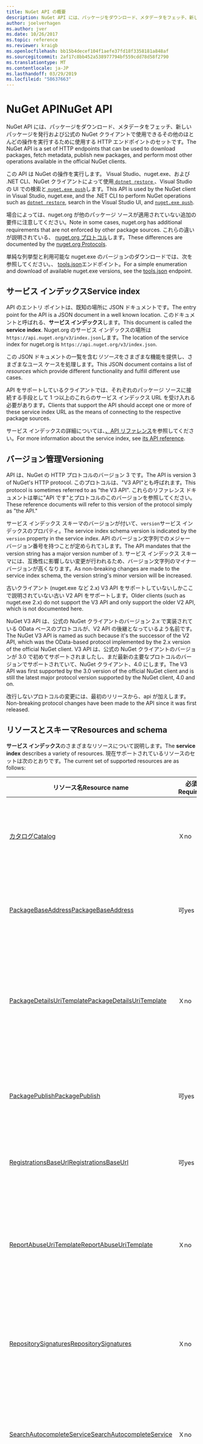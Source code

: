 ```yaml
---
title: NuGet API の概要
description: NuGet API には、パッケージをダウンロード、メタデータをフェッチ、新しいパッケージなどの発行に使用できる HTTP エンドポイントのセットです。
author: joelverhagen
ms.author: jver
ms.date: 10/26/2017
ms.topic: reference
ms.reviewer: kraigb
ms.openlocfilehash: bb15b4decef104f1aefe37fd18f3358181a848af
ms.sourcegitcommit: 2af17c8bb452a538977794bf559cdd78d58f2790
ms.translationtype: MT
ms.contentlocale: ja-JP
ms.lasthandoff: 03/29/2019
ms.locfileid: "58637663"
---
```

# <a name="nuget-api"></a><span data-ttu-id="37f9f-103">NuGet API</span><span class="sxs-lookup"><span data-stu-id="37f9f-103">NuGet API</span></span>

<span data-ttu-id="37f9f-104">NuGet API には、パッケージをダウンロード、メタデータをフェッチ、新しいパッケージを発行および公式の NuGet クライアントで使用できるその他のほとんどの操作を実行するために使用する HTTP エンドポイントのセットです。</span><span class="sxs-lookup"><span data-stu-id="37f9f-104">The NuGet API is a set of HTTP endpoints that can be used to download packages, fetch metadata, publish new packages, and perform most other operations available in the official NuGet clients.</span></span>

<span data-ttu-id="37f9f-105">この API は NuGet の操作を実行します。 Visual Studio、nuget.exe、および .NET CLI、NuGet クライアントによって使用[ `dotnet restore` ](/dotnet/core/tools/dotnet-restore?tabs=netcore2x)、Visual Studio の UI での検索と[ `nuget.exe push`](../tools/cli-ref-push.md)します。</span><span class="sxs-lookup"><span data-stu-id="37f9f-105">This API is used by the NuGet client in Visual Studio, nuget.exe, and the .NET CLI to perform NuGet operations such as [`dotnet restore`](/dotnet/core/tools/dotnet-restore?tabs=netcore2x), search in the Visual Studio UI, and [`nuget.exe push`](../tools/cli-ref-push.md).</span></span>

<span data-ttu-id="37f9f-106">場合によっては、nuget.org が他のパッケージ ソースが適用されていない追加の要件に注意してください。</span><span class="sxs-lookup"><span data-stu-id="37f9f-106">Note in some cases, nuget.org has additional requirements that are not enforced by other package sources.</span></span> <span data-ttu-id="37f9f-107">これらの違いが説明されている、 [nuget.org プロトコル](nuget-protocols.md)します。</span><span class="sxs-lookup"><span data-stu-id="37f9f-107">These differences are documented by the [nuget.org Protocols](nuget-protocols.md).</span></span>

<span data-ttu-id="37f9f-108">単純な列挙型と利用可能な nuget.exe のバージョンのダウンロードでは、次を参照してください。、 [tools.json](tools-json.md)エンドポイント。</span><span class="sxs-lookup"><span data-stu-id="37f9f-108">For a simple enumeration and download of available nuget.exe versions, see the [tools.json](tools-json.md) endpoint.</span></span>

## <a name="service-index"></a><span data-ttu-id="37f9f-109">サービス インデックス</span><span class="sxs-lookup"><span data-stu-id="37f9f-109">Service index</span></span>

<span data-ttu-id="37f9f-110">API のエントリ ポイントは、既知の場所に JSON ドキュメントです。</span><span class="sxs-lookup"><span data-stu-id="37f9f-110">The entry point for the API is a JSON document in a well known location.</span></span> <span data-ttu-id="37f9f-111">このドキュメントと呼ばれる、**サービス インデックス**します。</span><span class="sxs-lookup"><span data-stu-id="37f9f-111">This document is called the **service index**.</span></span> <span data-ttu-id="37f9f-112">Nuget.org のサービス インデックスの場所は`https://api.nuget.org/v3/index.json`します。</span><span class="sxs-lookup"><span data-stu-id="37f9f-112">The location of the service index for nuget.org is `https://api.nuget.org/v3/index.json`.</span></span>

<span data-ttu-id="37f9f-113">この JSON ドキュメントの一覧を含む*リソース*をさまざまな機能を提供し、さまざまなユース ケースを処理します。</span><span class="sxs-lookup"><span data-stu-id="37f9f-113">This JSON document contains a list of *resources* which provide different functionality and fulfill different use cases.</span></span>

<span data-ttu-id="37f9f-114">API をサポートしているクライアントでは、それぞれのパッケージ ソースに接続する手段として 1 つ以上のこれらのサービス インデックス URL を受け入れる必要があります。</span><span class="sxs-lookup"><span data-stu-id="37f9f-114">Clients that support the API should accept one or more of these service index URL as the means of connecting to the respective package sources.</span></span>

<span data-ttu-id="37f9f-115">サービス インデックスの詳細については、[、API リファレンス](service-index.md)を参照してください。</span><span class="sxs-lookup"><span data-stu-id="37f9f-115">For more information about the service index, see [its API reference](service-index.md).</span></span>

## <a name="versioning"></a><span data-ttu-id="37f9f-116">バージョン管理</span><span class="sxs-lookup"><span data-stu-id="37f9f-116">Versioning</span></span>

<span data-ttu-id="37f9f-117">API は、NuGet の HTTP プロトコルのバージョン 3 です。</span><span class="sxs-lookup"><span data-stu-id="37f9f-117">The API is version 3 of NuGet's HTTP protocol.</span></span> <span data-ttu-id="37f9f-118">このプロトコルは、"V3 API"とも呼ばれます。</span><span class="sxs-lookup"><span data-stu-id="37f9f-118">This protocol is sometimes referred to as "the V3 API".</span></span> <span data-ttu-id="37f9f-119">これらのリファレンス ドキュメントは単に"API です"とプロトコルのこのバージョンを参照してください。</span><span class="sxs-lookup"><span data-stu-id="37f9f-119">These reference documents will refer to this version of the protocol simply as "the API."</span></span>

<span data-ttu-id="37f9f-120">サービス インデックス スキーマのバージョンが付いて、`version`サービス インデックスのプロパティ。</span><span class="sxs-lookup"><span data-stu-id="37f9f-120">The service index schema version is indicated by the `version` property in the service index.</span></span> <span data-ttu-id="37f9f-121">API のバージョン文字列でのメジャー バージョン番号を持つことが定められて`3`します。</span><span class="sxs-lookup"><span data-stu-id="37f9f-121">The API mandates that the version string has a major version number of `3`.</span></span> <span data-ttu-id="37f9f-122">サービス インデックス スキーマには、互換性に影響しない変更が行われるため、バージョン文字列のマイナー バージョンが高くなります。</span><span class="sxs-lookup"><span data-stu-id="37f9f-122">As non-breaking changes are made to the service index schema, the version string's minor version will be increased.</span></span>

<span data-ttu-id="37f9f-123">古いクライアント (nuget.exe など 2.x) V3 API をサポートしていないしかここで説明されていない古い V2 API をサポートします。</span><span class="sxs-lookup"><span data-stu-id="37f9f-123">Older clients (such as nuget.exe 2.x) do not support the V3 API and only support the older V2 API, which is not documented here.</span></span>

<span data-ttu-id="37f9f-124">NuGet V3 API は、公式の NuGet クライアントのバージョン 2.x で実装されている OData ベースのプロトコルが、V2 API の後継となっているよう名前です。</span><span class="sxs-lookup"><span data-stu-id="37f9f-124">The NuGet V3 API is named as such because it's the successor of the V2 API, which was the OData-based protocol implemented by the 2.x version of the official NuGet client.</span></span> <span data-ttu-id="37f9f-125">V3 API は、公式の NuGet クライアントのバージョンが 3.0 で初めてサポートされましたし、まだ最新の主要なプロトコルのバージョンでサポートされていて、NuGet クライアント、4.0 にします。</span><span class="sxs-lookup"><span data-stu-id="37f9f-125">The V3 API was first supported by the 3.0 version of the official NuGet client and is still the latest major protocol version supported by the NuGet client, 4.0 and on.</span></span> 

<span data-ttu-id="37f9f-126">改行しないプロトコルの変更には、最初のリリースから、api が加えします。</span><span class="sxs-lookup"><span data-stu-id="37f9f-126">Non-breaking protocol changes have been made to the API since it was first released.</span></span>

## <a name="resources-and-schema"></a><span data-ttu-id="37f9f-127">リソースとスキーマ</span><span class="sxs-lookup"><span data-stu-id="37f9f-127">Resources and schema</span></span>

<span data-ttu-id="37f9f-128">**サービス インデックス**のさまざまなリソースについて説明します。</span><span class="sxs-lookup"><span data-stu-id="37f9f-128">The **service index** describes a variety of resources.</span></span> <span data-ttu-id="37f9f-129">現在サポートされているリソースのセットは次のとおりです。</span><span class="sxs-lookup"><span data-stu-id="37f9f-129">The current set of supported resources are as follows:</span></span>

<span data-ttu-id="37f9f-130">リソース名</span><span class="sxs-lookup"><span data-stu-id="37f9f-130">Resource name</span></span>                                                        | <span data-ttu-id="37f9f-131">必須</span><span class="sxs-lookup"><span data-stu-id="37f9f-131">Required</span></span> | <span data-ttu-id="37f9f-132">説明</span><span class="sxs-lookup"><span data-stu-id="37f9f-132">Description</span></span>
-------------------------------------------------------------------- | -------- | -----------
[<span data-ttu-id="37f9f-133">カタログ</span><span class="sxs-lookup"><span data-stu-id="37f9f-133">Catalog</span></span>](catalog-resource.md)                                       | <span data-ttu-id="37f9f-134">Ｘ</span><span class="sxs-lookup"><span data-stu-id="37f9f-134">no</span></span>       | <span data-ttu-id="37f9f-135">パッケージのすべてのイベントの完全なレコードです。</span><span class="sxs-lookup"><span data-stu-id="37f9f-135">Full record of all package events.</span></span>
[<span data-ttu-id="37f9f-136">PackageBaseAddress</span><span class="sxs-lookup"><span data-stu-id="37f9f-136">PackageBaseAddress</span></span>](package-base-address-resource.md)               | <span data-ttu-id="37f9f-137">可</span><span class="sxs-lookup"><span data-stu-id="37f9f-137">yes</span></span>      | <span data-ttu-id="37f9f-138">パッケージ (.nupkg) のコンテンツを取得します。</span><span class="sxs-lookup"><span data-stu-id="37f9f-138">Get package content (.nupkg).</span></span>
[<span data-ttu-id="37f9f-139">PackageDetailsUriTemplate</span><span class="sxs-lookup"><span data-stu-id="37f9f-139">PackageDetailsUriTemplate</span></span>](package-details-template-resource.md)    | <span data-ttu-id="37f9f-140">Ｘ</span><span class="sxs-lookup"><span data-stu-id="37f9f-140">no</span></span>       | <span data-ttu-id="37f9f-141">パッケージの詳細の web ページにアクセスする URL を作成します。</span><span class="sxs-lookup"><span data-stu-id="37f9f-141">Construct a URL to access a package details web page.</span></span>
[<span data-ttu-id="37f9f-142">PackagePublish</span><span class="sxs-lookup"><span data-stu-id="37f9f-142">PackagePublish</span></span>](package-publish-resource.md)                        | <span data-ttu-id="37f9f-143">可</span><span class="sxs-lookup"><span data-stu-id="37f9f-143">yes</span></span>      | <span data-ttu-id="37f9f-144">プッシュし削除 (または一覧から削除する) パッケージ。</span><span class="sxs-lookup"><span data-stu-id="37f9f-144">Push and delete (or unlist) packages.</span></span>
[<span data-ttu-id="37f9f-145">RegistrationsBaseUrl</span><span class="sxs-lookup"><span data-stu-id="37f9f-145">RegistrationsBaseUrl</span></span>](registration-base-url-resource.md)            | <span data-ttu-id="37f9f-146">可</span><span class="sxs-lookup"><span data-stu-id="37f9f-146">yes</span></span>      | <span data-ttu-id="37f9f-147">パッケージのメタデータを取得します。</span><span class="sxs-lookup"><span data-stu-id="37f9f-147">Get package metadata.</span></span>
[<span data-ttu-id="37f9f-148">ReportAbuseUriTemplate</span><span class="sxs-lookup"><span data-stu-id="37f9f-148">ReportAbuseUriTemplate</span></span>](report-abuse-resource.md)                   | <span data-ttu-id="37f9f-149">Ｘ</span><span class="sxs-lookup"><span data-stu-id="37f9f-149">no</span></span>       | <span data-ttu-id="37f9f-150">レポートの不正使用の web ページにアクセスする URL を作成します。</span><span class="sxs-lookup"><span data-stu-id="37f9f-150">Construct a URL to access a report abuse web page.</span></span>
[<span data-ttu-id="37f9f-151">RepositorySignatures</span><span class="sxs-lookup"><span data-stu-id="37f9f-151">RepositorySignatures</span></span>](repository-signatures-resource.md)            | <span data-ttu-id="37f9f-152">Ｘ</span><span class="sxs-lookup"><span data-stu-id="37f9f-152">no</span></span>       | <span data-ttu-id="37f9f-153">リポジトリに署名するために使用される証明書を取得します。</span><span class="sxs-lookup"><span data-stu-id="37f9f-153">Get certificates used for repository signing.</span></span>
[<span data-ttu-id="37f9f-154">SearchAutocompleteService</span><span class="sxs-lookup"><span data-stu-id="37f9f-154">SearchAutocompleteService</span></span>](search-autocomplete-service-resource.md) | <span data-ttu-id="37f9f-155">Ｘ</span><span class="sxs-lookup"><span data-stu-id="37f9f-155">no</span></span>       | <span data-ttu-id="37f9f-156">部分文字列では、パッケージ Id とバージョンを検出します。</span><span class="sxs-lookup"><span data-stu-id="37f9f-156">Discover package IDs and versions by substring.</span></span>
[<span data-ttu-id="37f9f-157">SearchQueryService</span><span class="sxs-lookup"><span data-stu-id="37f9f-157">SearchQueryService</span></span>](search-query-service-resource.md)               | <span data-ttu-id="37f9f-158">可</span><span class="sxs-lookup"><span data-stu-id="37f9f-158">yes</span></span>      | <span data-ttu-id="37f9f-159">フィルター処理し、キーワードでパッケージを検索します。</span><span class="sxs-lookup"><span data-stu-id="37f9f-159">Filter and search for packages by keyword.</span></span>
[<span data-ttu-id="37f9f-160">SymbolPackagePublish</span><span class="sxs-lookup"><span data-stu-id="37f9f-160">SymbolPackagePublish</span></span>](symbol-package-publish-resource.md)           | <span data-ttu-id="37f9f-161">Ｘ</span><span class="sxs-lookup"><span data-stu-id="37f9f-161">no</span></span>       | <span data-ttu-id="37f9f-162">シンボル パッケージをプッシュします。</span><span class="sxs-lookup"><span data-stu-id="37f9f-162">Push symbol packages.</span></span>

<span data-ttu-id="37f9f-163">一般に、API リソースによって返されるすべての非バイナリ データは、JSON を使用してシリアル化されます。</span><span class="sxs-lookup"><span data-stu-id="37f9f-163">In general, all non-binary data returned by a API resource are serialized using JSON.</span></span> <span data-ttu-id="37f9f-164">サービス インデックス内の各リソースによって返される応答のスキーマは、そのリソースを個別に定義されます。</span><span class="sxs-lookup"><span data-stu-id="37f9f-164">The response schema returned by each resource in the service index is defined individually for that resource.</span></span> <span data-ttu-id="37f9f-165">各リソースの詳細については、上記のトピックを参照してください。</span><span class="sxs-lookup"><span data-stu-id="37f9f-165">For more information about each resource, see the topics listed above.</span></span>

<span data-ttu-id="37f9f-166">今後、プロトコルの進化に伴って、新しいプロパティは、JSON の応答に追加可能性があります。</span><span class="sxs-lookup"><span data-stu-id="37f9f-166">In the future, as the protocol evolves, new properties may be added to JSON responses.</span></span> <span data-ttu-id="37f9f-167">将来のあるクライアントは、実装を想定しないでください、応答スキーマは最終的であり、余分なデータを含めることはできません。</span><span class="sxs-lookup"><span data-stu-id="37f9f-167">For the client to be future-proof, the implementation should not assume that the response schema is final and cannot include extra data.</span></span> <span data-ttu-id="37f9f-168">実装に対応していないすべてのプロパティを無視する必要があります。</span><span class="sxs-lookup"><span data-stu-id="37f9f-168">All properties that the implementation does not understand should be ignored.</span></span>

> [!Note]
> <span data-ttu-id="37f9f-169">ときに、ソースを実装しません`SearchAutocompleteService`オートコンプリートの動作が正常に無効にする必要があります。</span><span class="sxs-lookup"><span data-stu-id="37f9f-169">When a source does not implement `SearchAutocompleteService` any autocomplete behavior should be disabled gracefully.</span></span> <span data-ttu-id="37f9f-170">ときに`ReportAbuseUriTemplate`は実装されていません、nuget.org には、公式の NuGet クライアント フォールバック URL の不正使用を報告する (によって追跡される[NuGet ホーム/#4924](https://github.com/NuGet/Home/issues/4924))。</span><span class="sxs-lookup"><span data-stu-id="37f9f-170">When `ReportAbuseUriTemplate` is not implemented, the official NuGet client falls back to nuget.org's report abuse URL (tracked by [NuGet/Home#4924](https://github.com/NuGet/Home/issues/4924)).</span></span> <span data-ttu-id="37f9f-171">その他のクライアントは、単にユーザーにレポートの URL の不正使用を表示しないように選択できます。</span><span class="sxs-lookup"><span data-stu-id="37f9f-171">Other clients may opt to simply not show a report abuse URL to the user.</span></span>

### <a name="undocumented-resources-on-nugetorg"></a><span data-ttu-id="37f9f-172">Nuget.org 上のドキュメントに未記載のリソース</span><span class="sxs-lookup"><span data-stu-id="37f9f-172">Undocumented resources on nuget.org</span></span>

<span data-ttu-id="37f9f-173">Nuget.org V3 サービス インデックスでは、上記に記載されていない一部のリソースを持っています。</span><span class="sxs-lookup"><span data-stu-id="37f9f-173">The V3 service index on nuget.org has some resources that are not documented above.</span></span> <span data-ttu-id="37f9f-174">いないリソースを文書化するためのいくつかの理由があります。</span><span class="sxs-lookup"><span data-stu-id="37f9f-174">There are a few reasons for not documenting a resource.</span></span>

<span data-ttu-id="37f9f-175">最初に、nuget.org の実装の詳細として使用されるリソースについて記載はありません。`SearchGalleryQueryService`はこのカテゴリに分類されます。</span><span class="sxs-lookup"><span data-stu-id="37f9f-175">First, we don't document resources used as an implementation detail of nuget.org. The `SearchGalleryQueryService` falls into this category.</span></span> <span data-ttu-id="37f9f-176">[NuGetGallery](https://github.com/NuGet/NuGetGallery)一部 V2 を委任するこのリソースを使用して、データベースを使用する代わりに検索のインデックスにクエリを (OData)。</span><span class="sxs-lookup"><span data-stu-id="37f9f-176">[NuGetGallery](https://github.com/NuGet/NuGetGallery) uses this resource to delegate some V2 (OData) queries to our search index instead of using the database.</span></span> <span data-ttu-id="37f9f-177">このリソースは、スケーラビリティ上の理由から導入され、外部使用のためのものではありません。</span><span class="sxs-lookup"><span data-stu-id="37f9f-177">This resource was introduced for scalability reasons and is not intended for external use.</span></span>

<span data-ttu-id="37f9f-178">次に、公式のクライアントの RTM バージョンで出荷されていないリソースについて記載はありません。</span><span class="sxs-lookup"><span data-stu-id="37f9f-178">Second, we don't document resources that never shipped in an RTM version of the official client.</span></span>
<span data-ttu-id="37f9f-179">`PackageDisplayMetadataUriTemplate` `PackageVersionDisplayMetadataUriTemplate`このカテゴリに分類されます。</span><span class="sxs-lookup"><span data-stu-id="37f9f-179">`PackageDisplayMetadataUriTemplate` and `PackageVersionDisplayMetadataUriTemplate` fall into this category.</span></span>

<span data-ttu-id="37f9f-180">第 3 に、緊密にあるリソースを文書化していない V2 プロトコルを組み合わせて自体は意図的に文書化します。</span><span class="sxs-lookup"><span data-stu-id="37f9f-180">Thirdly, we don't document resources that are tightly coupled with the V2 protocol, which itself is intentionally undocumented.</span></span> <span data-ttu-id="37f9f-181">`LegacyGallery`リソースは、このカテゴリに分類されます。</span><span class="sxs-lookup"><span data-stu-id="37f9f-181">The `LegacyGallery` resource falls into this category.</span></span> <span data-ttu-id="37f9f-182">このリソースは、対応する V2 ソース URL を指す V3 サービス インデックスを使用します。</span><span class="sxs-lookup"><span data-stu-id="37f9f-182">This resource allows a V3 service index to point to a corresponding V2 source URL.</span></span> <span data-ttu-id="37f9f-183">このリソースのサポート、`nuget.exe list`します。</span><span class="sxs-lookup"><span data-stu-id="37f9f-183">This resource supports the `nuget.exe list`.</span></span>

<span data-ttu-id="37f9f-184">リソースがここでは、説明されていない場合*強く*に依存関係を実行しないことをお勧めします。</span><span class="sxs-lookup"><span data-stu-id="37f9f-184">If a resource is not documented here, we *strongly* recommend that you do not take a dependency on them.</span></span> <span data-ttu-id="37f9f-185">削除するか、予期しない方法で実装を中断することがこれらの文書化されていないリソースの動作を変更しました可能性があります。</span><span class="sxs-lookup"><span data-stu-id="37f9f-185">We may remove or change the behavior of these undocumented resources which could break your implementation in unexpected ways.</span></span>

## <a name="timestamps"></a><span data-ttu-id="37f9f-186">タイムスタンプ</span><span class="sxs-lookup"><span data-stu-id="37f9f-186">Timestamps</span></span>

<span data-ttu-id="37f9f-187">API によって返されるすべてのタイムスタンプは UTC またはを使用して指定されて[ISO 8601](https://www.iso.org/iso-8601-date-and-time-format.html)表現。</span><span class="sxs-lookup"><span data-stu-id="37f9f-187">All timestamps returned by the API are UTC or are otherwise specified using [ISO 8601](https://www.iso.org/iso-8601-date-and-time-format.html) representation.</span></span> 

## <a name="http-methods"></a><span data-ttu-id="37f9f-188">HTTP メソッド</span><span class="sxs-lookup"><span data-stu-id="37f9f-188">HTTP methods</span></span>

<span data-ttu-id="37f9f-189">動詞</span><span class="sxs-lookup"><span data-stu-id="37f9f-189">Verb</span></span>   | <span data-ttu-id="37f9f-190">使用</span><span class="sxs-lookup"><span data-stu-id="37f9f-190">Use</span></span>
------ | -----------
<span data-ttu-id="37f9f-191">GET</span><span class="sxs-lookup"><span data-stu-id="37f9f-191">GET</span></span>    | <span data-ttu-id="37f9f-192">通常のデータの取得、読み取り専用操作を実行します。</span><span class="sxs-lookup"><span data-stu-id="37f9f-192">Performs a read-only operation, typically retrieving data.</span></span>
<span data-ttu-id="37f9f-193">HEAD、</span><span class="sxs-lookup"><span data-stu-id="37f9f-193">HEAD</span></span>   | <span data-ttu-id="37f9f-194">対応する応答ヘッダーをフェッチ`GET`要求。</span><span class="sxs-lookup"><span data-stu-id="37f9f-194">Fetches the response headers for the corresponding `GET` request.</span></span>
<span data-ttu-id="37f9f-195">PUT</span><span class="sxs-lookup"><span data-stu-id="37f9f-195">PUT</span></span>    | <span data-ttu-id="37f9f-196">リソースが存在しないか、存在する場合は更新を作成します。</span><span class="sxs-lookup"><span data-stu-id="37f9f-196">Creates a resource that doesn't exist or, if it does exist, updates it.</span></span> <span data-ttu-id="37f9f-197">一部のリソースは更新をサポートしていません。</span><span class="sxs-lookup"><span data-stu-id="37f9f-197">Some resources may not support update.</span></span>
<span data-ttu-id="37f9f-198">Del</span><span class="sxs-lookup"><span data-stu-id="37f9f-198">DELETE</span></span> | <span data-ttu-id="37f9f-199">リソースを一覧から、または削除します。</span><span class="sxs-lookup"><span data-stu-id="37f9f-199">Deletes or unlists a resource.</span></span>

## <a name="http-status-codes"></a><span data-ttu-id="37f9f-200">HTTP 状態コード</span><span class="sxs-lookup"><span data-stu-id="37f9f-200">HTTP status codes</span></span>

<span data-ttu-id="37f9f-201">コード</span><span class="sxs-lookup"><span data-stu-id="37f9f-201">Code</span></span> | <span data-ttu-id="37f9f-202">説明</span><span class="sxs-lookup"><span data-stu-id="37f9f-202">Description</span></span>
---- | -----
<span data-ttu-id="37f9f-203">200</span><span class="sxs-lookup"><span data-stu-id="37f9f-203">200</span></span>  | <span data-ttu-id="37f9f-204">成功した場合、応答本文があるとします。</span><span class="sxs-lookup"><span data-stu-id="37f9f-204">Success, and there is a response body.</span></span>
<span data-ttu-id="37f9f-205">201</span><span class="sxs-lookup"><span data-stu-id="37f9f-205">201</span></span>  | <span data-ttu-id="37f9f-206">成功して、リソースが作成されました。</span><span class="sxs-lookup"><span data-stu-id="37f9f-206">Success, and the resource was created.</span></span>
<span data-ttu-id="37f9f-207">202</span><span class="sxs-lookup"><span data-stu-id="37f9f-207">202</span></span>  | <span data-ttu-id="37f9f-208">成功すると、要求が受け入れられたがいくつかの作業可能性がありますが不完全で完了して非同期的にできます。</span><span class="sxs-lookup"><span data-stu-id="37f9f-208">Success, the request has been accepted but some work may still be incomplete and completed asynchronously.</span></span>
<span data-ttu-id="37f9f-209">204</span><span class="sxs-lookup"><span data-stu-id="37f9f-209">204</span></span>  | <span data-ttu-id="37f9f-210">成功した場合、応答本文はありません。</span><span class="sxs-lookup"><span data-stu-id="37f9f-210">Success, but there is no response body.</span></span>
<span data-ttu-id="37f9f-211">301</span><span class="sxs-lookup"><span data-stu-id="37f9f-211">301</span></span>  | <span data-ttu-id="37f9f-212">永続的にリダイレクトします。</span><span class="sxs-lookup"><span data-stu-id="37f9f-212">A permanent redirect.</span></span>
<span data-ttu-id="37f9f-213">302</span><span class="sxs-lookup"><span data-stu-id="37f9f-213">302</span></span>  | <span data-ttu-id="37f9f-214">一時的なリダイレクト。</span><span class="sxs-lookup"><span data-stu-id="37f9f-214">A temporary redirect.</span></span>
<span data-ttu-id="37f9f-215">400</span><span class="sxs-lookup"><span data-stu-id="37f9f-215">400</span></span>  | <span data-ttu-id="37f9f-216">URL または要求本文にパラメーターが無効です。</span><span class="sxs-lookup"><span data-stu-id="37f9f-216">The parameters in the URL or in the request body aren't valid.</span></span>
<span data-ttu-id="37f9f-217">401</span><span class="sxs-lookup"><span data-stu-id="37f9f-217">401</span></span>  | <span data-ttu-id="37f9f-218">指定された資格情報を使用することはできません。</span><span class="sxs-lookup"><span data-stu-id="37f9f-218">The provided credentials are invalid.</span></span>
<span data-ttu-id="37f9f-219">403</span><span class="sxs-lookup"><span data-stu-id="37f9f-219">403</span></span>  | <span data-ttu-id="37f9f-220">アクションでは、指定された資格情報を指定することはできません。</span><span class="sxs-lookup"><span data-stu-id="37f9f-220">The action is not allowed given the provided credentials.</span></span>
<span data-ttu-id="37f9f-221">404</span><span class="sxs-lookup"><span data-stu-id="37f9f-221">404</span></span>  | <span data-ttu-id="37f9f-222">要求されたリソースが存在しません。</span><span class="sxs-lookup"><span data-stu-id="37f9f-222">The requested resource doesn't exist.</span></span>
<span data-ttu-id="37f9f-223">409</span><span class="sxs-lookup"><span data-stu-id="37f9f-223">409</span></span>  | <span data-ttu-id="37f9f-224">要求が既存のリソースと競合します。</span><span class="sxs-lookup"><span data-stu-id="37f9f-224">The request conflicts with an existing resource.</span></span>
<span data-ttu-id="37f9f-225">500</span><span class="sxs-lookup"><span data-stu-id="37f9f-225">500</span></span>  | <span data-ttu-id="37f9f-226">サービスには、予期しないエラーが発生します。</span><span class="sxs-lookup"><span data-stu-id="37f9f-226">The service has encountered an unexpected error.</span></span>
<span data-ttu-id="37f9f-227">503</span><span class="sxs-lookup"><span data-stu-id="37f9f-227">503</span></span>  | <span data-ttu-id="37f9f-228">サービスは一時的にご利用いただけません。</span><span class="sxs-lookup"><span data-stu-id="37f9f-228">The service is temporarily unavailable.</span></span>

<span data-ttu-id="37f9f-229">すべて`GET`API エンドポイントに対して行われた要求は、HTTP リダイレクト (301 または 302) を返す可能性があります。</span><span class="sxs-lookup"><span data-stu-id="37f9f-229">Any `GET` request made to a API endpoint may return an HTTP redirect (301 or 302).</span></span> <span data-ttu-id="37f9f-230">クライアントが監視することでこのようなリダイレクトを適切に処理する必要があります、`Location`ヘッダーと、後続の発行`GET`します。</span><span class="sxs-lookup"><span data-stu-id="37f9f-230">Clients should gracefully handle such redirects by observing the `Location` header and issuing a subsequent `GET`.</span></span> <span data-ttu-id="37f9f-231">特定のエンドポイントのに関するドキュメントがないを明示的に呼び出すリダイレクトを使用することがあります。</span><span class="sxs-lookup"><span data-stu-id="37f9f-231">Documentation concerning specific endpoints will not explicitly call out where redirects may be used.</span></span>

<span data-ttu-id="37f9f-232">500 レベルの状態コードの場合、クライアントは、妥当な再試行メカニズムを実装できます。</span><span class="sxs-lookup"><span data-stu-id="37f9f-232">In the case of a 500-level status code, the client can implement a reasonable retry mechanism.</span></span> <span data-ttu-id="37f9f-233">公式 NuGet クライアント再試行 3 回 500 レベルの状態コードまたは TCP/DNS エラーが発生するとします。</span><span class="sxs-lookup"><span data-stu-id="37f9f-233">The official NuGet client retries three times when encountering any 500-level status code or TCP/DNS error.</span></span>

## <a name="http-request-headers"></a><span data-ttu-id="37f9f-234">HTTP 要求ヘッダー</span><span class="sxs-lookup"><span data-stu-id="37f9f-234">HTTP request headers</span></span>

<span data-ttu-id="37f9f-235">名前</span><span class="sxs-lookup"><span data-stu-id="37f9f-235">Name</span></span>                     | <span data-ttu-id="37f9f-236">説明</span><span class="sxs-lookup"><span data-stu-id="37f9f-236">Description</span></span>
------------------------ | -----------
<span data-ttu-id="37f9f-237">X-NuGet-ApiKey</span><span class="sxs-lookup"><span data-stu-id="37f9f-237">X-NuGet-ApiKey</span></span>           | <span data-ttu-id="37f9f-238">プッシュと削除に必要なを参照してください[`PackagePublish`リソース](package-publish-resource.md)</span><span class="sxs-lookup"><span data-stu-id="37f9f-238">Required for push and delete, see [`PackagePublish` resource](package-publish-resource.md)</span></span>
<span data-ttu-id="37f9f-239">X-NuGet-Client-Version</span><span class="sxs-lookup"><span data-stu-id="37f9f-239">X-NuGet-Client-Version</span></span>   | <span data-ttu-id="37f9f-240">**非推奨とされます**に置き換え、 `X-NuGet-Protocol-Version`</span><span class="sxs-lookup"><span data-stu-id="37f9f-240">**Deprecated** and replaced by `X-NuGet-Protocol-Version`</span></span>
<span data-ttu-id="37f9f-241">X-NuGet-Protocol-Version</span><span class="sxs-lookup"><span data-stu-id="37f9f-241">X-NuGet-Protocol-Version</span></span> | <span data-ttu-id="37f9f-242">場合によっては nuget.org でのみ必要なを参照してください[nuget.org プロトコル](NuGet-Protocols.md)</span><span class="sxs-lookup"><span data-stu-id="37f9f-242">Required in certain cases only on nuget.org, see [nuget.org protocols](NuGet-Protocols.md)</span></span>
<span data-ttu-id="37f9f-243">X-NuGet-Session-Id</span><span class="sxs-lookup"><span data-stu-id="37f9f-243">X-NuGet-Session-Id</span></span>       | <span data-ttu-id="37f9f-244">*省略可能な*します。</span><span class="sxs-lookup"><span data-stu-id="37f9f-244">*Optional*.</span></span> <span data-ttu-id="37f9f-245">NuGet クライアント v4.7 + は、同じ NuGet クライアント セッションの一部である HTTP 要求を識別します。</span><span class="sxs-lookup"><span data-stu-id="37f9f-245">NuGet clients v4.7+ identify HTTP requests that are part of the same NuGet client session.</span></span>

<span data-ttu-id="37f9f-246">`X-NuGet-Session-Id`で単一の復元に関連するすべての操作の 1 つの値を持つ`PackageReference`します。</span><span class="sxs-lookup"><span data-stu-id="37f9f-246">The `X-NuGet-Session-Id` has a single value for all operations related to a single restore in `PackageReference`.</span></span> <span data-ttu-id="37f9f-247">オートコンプリートなどの他のシナリオと`packages.config`コードのファクタリングする方法のため ID の復元がいくつかの異なるセッションである可能性があります。</span><span class="sxs-lookup"><span data-stu-id="37f9f-247">For other scenarios such as autocomplete and `packages.config` restore there may be several different session ID's due to how the code is factored.</span></span>

## <a name="authentication"></a><span data-ttu-id="37f9f-248">認証</span><span class="sxs-lookup"><span data-stu-id="37f9f-248">Authentication</span></span>

<span data-ttu-id="37f9f-249">認証は、パッケージ ソースの実装を定義するまでままです。</span><span class="sxs-lookup"><span data-stu-id="37f9f-249">Authentication is left up to the package source implementation to define.</span></span> <span data-ttu-id="37f9f-250">Nuget.org のみの場合、`PackagePublish`リソースには、特殊な API キー ヘッダーを使用して認証が必要です。</span><span class="sxs-lookup"><span data-stu-id="37f9f-250">For nuget.org, only the `PackagePublish` resource requires authentication via a special API key header.</span></span> <span data-ttu-id="37f9f-251">参照してください[`PackagePublish`リソース](package-publish-resource.md)詳細についてはします。</span><span class="sxs-lookup"><span data-stu-id="37f9f-251">See [`PackagePublish` resource](package-publish-resource.md) for details.</span></span>
